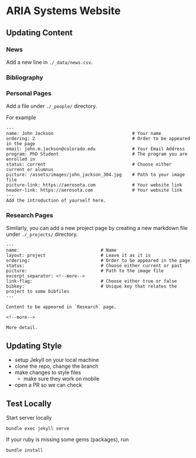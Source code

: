 # ARIA Systems Website

## Updating Content

### News
Add a new line in `./_data/news.csv`.

### Bibliography

### Personal Pages
Add a file under `./_people/` directory.

For example

```
---
name: John Jackson                              # Your name
ordering: 2                                     # Order to be appeared in the page
email: john.m.jackson@colorado.edu              # Your Email Address
program: PhD Student                            # The program you are enrolled in
status: current                                 # Choose either current or alumnus
picture: /assets/images/john_jackson_304.jpg    # Path to your image file
picture-link: https://aerosota.com              # Your website link
header-link: https://aerosota.com               # Your website link
---
Add the introduction of yourself here.
```

### Research Pages
Similarly, you can add a new project page by creating a new markdown file under `./_projects/` directory.

```
---
name:                               # Name
layout: project                     # Leave it as it is
ordering:                           # Order to be appeared in the page
status:                             # Choose either current or past
picture:                            # Path to the image file
excerpt_separator: <!--more-->
link-flag:                          # Choose either true or false
bibkey:                             # Unique key that relates the project to some bibfiles
---

Content to be appeared in `Research` page.

<!--more-->

More detail.
```

## Updating Style
- setup Jekyll on your local machine
- clone the repo, change the branch
- make changes to style files
	- make sure they work on mobile
- open a PR so we can check

## Test Locally

Start server locally
```
bundle exec jekyll serve
```

If your ruby is missing some gems (packages), run
```
bundle install
```
